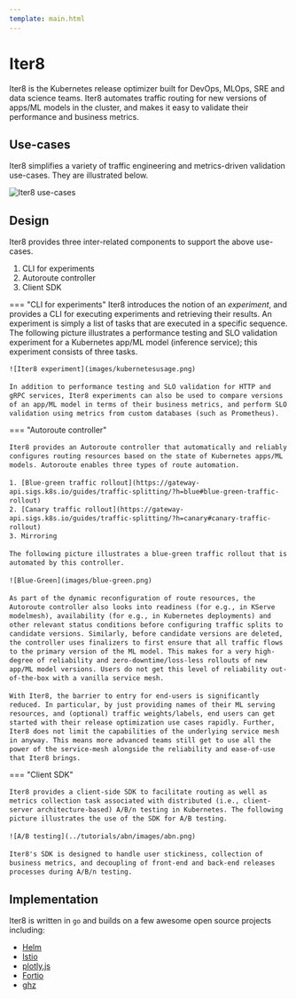 ```yaml
---
template: main.html
---
```


# Iter8
Iter8 is the Kubernetes release optimizer built for DevOps, MLOps, SRE and data science teams. Iter8 automates traffic routing for new versions of apps/ML models in the cluster, and makes it easy to validate their performance and business metrics.

## Use-cases

Iter8 simplifies a variety of traffic engineering and metrics-driven validation use-cases. They are illustrated below.

![Iter8 use-cases](images/iter8usecases.png)

## Design

Iter8 provides three inter-related components to support the above use-cases.

1. CLI for experiments
2. Autoroute controller
3. Client SDK

=== "CLI for experiments"
    Iter8 introduces the notion of an *experiment*, and provides a CLI for executing experiments and retrieving their results. An experiment is simply a list of tasks that are executed in a specific sequence. The following picture illustrates a performance testing and SLO validation experiment for a Kubernetes app/ML model (inference service); this experiment consists of three tasks.

    ![Iter8 experiment](images/kubernetesusage.png)

    In addition to performance testing and SLO validation for HTTP and gRPC services, Iter8 experiments can also be used to compare versions of an app/ML model in terms of their business metrics, and perform SLO validation using metrics from custom databases (such as Prometheus).

=== "Autoroute controller"

    Iter8 provides an Autoroute controller that automatically and reliably configures routing resources based on the state of Kubernetes apps/ML models. Autoroute enables three types of route automation.

    1. [Blue-green traffic rollout](https://gateway-api.sigs.k8s.io/guides/traffic-splitting/?h=blue#blue-green-traffic-rollout)
    2. [Canary traffic rollout](https://gateway-api.sigs.k8s.io/guides/traffic-splitting/?h=canary#canary-traffic-rollout)
    3. Mirroring
    
    The following picture illustrates a blue-green traffic rollout that is automated by this controller.

    ![Blue-Green](images/blue-green.png)
    
    As part of the dynamic reconfiguration of route resources, the Autoroute controller also looks into readiness (for e.g., in KServe modelmesh), availability (for e.g., in Kubernetes deployments) and other relevant status conditions before configuring traffic splits to candidate versions. Similarly, before candidate versions are deleted, the controller uses finalizers to first ensure that all traffic flows to the primary version of the ML model. This makes for a very high-degree of reliability and zero-downtime/loss-less rollouts of new app/ML model versions. Users do not get this level of reliability out-of-the-box with a vanilla service mesh.

    With Iter8, the barrier to entry for end-users is significantly reduced. In particular, by just providing names of their ML serving resources, and (optional) traffic weights/labels, end users can get started with their release optimization use cases rapidly. Further, Iter8 does not limit the capabilities of the underlying service mesh in anyway. This means more advanced teams still get to use all the power of the service-mesh alongside the reliability and ease-of-use that Iter8 brings.

=== "Client SDK"

    Iter8 provides a client-side SDK to facilitate routing as well as metrics collection task associated with distributed (i.e., client-server architecture-based) A/B/n testing in Kubernetes. The following picture illustrates the use of the SDK for A/B testing.

    ![A/B testing](../tutorials/abn/images/abn.png)

    Iter8's SDK is designed to handle user stickiness, collection of business metrics, and decoupling of front-end and back-end releases processes during A/B/n testing.

## Implementation
Iter8 is written in `go` and builds on a few awesome open source projects including:

- [Helm](https://helm.sh)
- [Istio](https://istio.io)
- [plotly.js](https://github.com/plotly/plotly.js)
- [Fortio](https://github.com/fortio/fortio)
- [ghz](https://ghz.sh)
